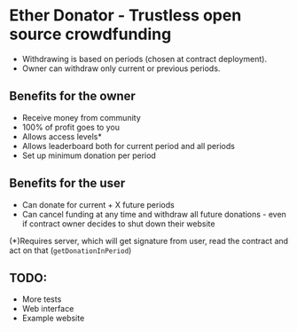 # Ether Donator - Trustless open source crowdfunding
* Withdrawing is based on periods (chosen at contract deployment).
* Owner can withdraw only current or previous periods.


## Benefits for the owner
* Receive money from community 
* 100% of profit goes to you
* Allows access levels*
* Allows leaderboard both for current period and all periods
* Set up minimum donation per period

## Benefits for the user
* Can donate for current + X future periods
* Can cancel funding at any time and withdraw all future donations - even if contract owner decides to shut down their website

(*)Requires server, which will get signature from user, read the contract and act on that (`getDonationInPeriod`) 

## TODO:
* More tests
* Web interface
* Example website